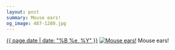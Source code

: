 ```yaml
---
layout: post
summary: Mouse ears!
og_image: 487-1280.jpg
---
```


<p>
  <time><a href="/487">{{ page.date | date: "%B %e, %Y" }}</a></time>
  <a href="/487"><img src="{{ site.assets_url }}/487-640.jpg" srcset="{{ site.assets_url }}/487-1280.jpg 1280w, {{ site.assets_url }}/487-960.jpg 960w, {{ site.assets_url }}/487-640.jpg 640w, {{ site.assets_url }}/487-320.jpg 320w" sizes="(min-width: 700px) 50vw, calc(100vw - 2rem)" alt="Mouse ears!" /></a>
  <span>Mouse ears!</span>
</p>
